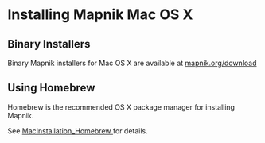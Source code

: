 # Installing Mapnik Mac OS X

## Binary Installers

Binary Mapnik installers for Mac OS X are available at [mapnik.org/download](http://mapnik.org/download/)

## Using Homebrew

Homebrew is the recommended OS X package manager for installing Mapnik.

See [MacInstallation_Homebrew ](MacInstallation_Homebrew) for details.

